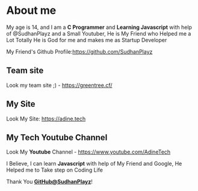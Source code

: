 # About me 
My age is 14, and I am a **C Programmer** and **Learning Javascript** with help of @SudhanPlayz and a Small Youtuber, He is My Friend who Helped me a Lot 
Totally He is God for me and makes me as Startup Developer 

My Friend's Github Profile:https://github.com/SudhanPlayz

## Team site
Look my team site ;) - https://greentree.cf/ 

## My Site
Look My Site: https://adine.tech

## My Tech Youtube Channel 
Look My **Youtube** Channel - https://www.youtube.com/AdineTech

I Believe, I can learn **Javascript** with  help of My Friend and Google, He Helped me to Take step on Coding Life

Thank You **[GitHub@SudhanPlayz](https://github.com/SudhanPlayz)**!
